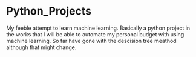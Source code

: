 # Python_Projects

My feeble attempt to learn machine learning. Basically a python project in the works that I will be able to automate my personal budget
with using machine learning. So far have gone with the descision tree meathod although that might change.
